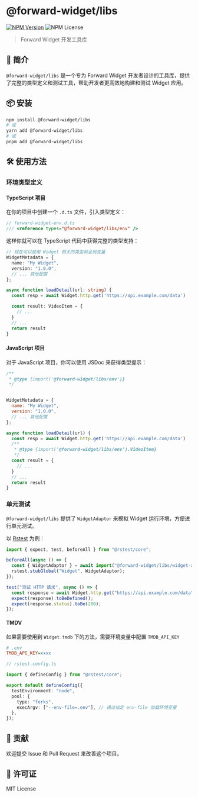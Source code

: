 # @forward-widget/libs

[![NPM Version](https://img.shields.io/npm/v/@forward-widget/libs)](https://www.npmjs.com/package/@forward-widget/libs)
![NPM License](https://img.shields.io/npm/l/@forward-widget/libs)

> Forward Widget 开发工具库

## 🚀 简介

`@forward-widget/libs` 是一个专为 Forward Widget 开发者设计的工具库，提供了完整的类型定义和测试工具，帮助开发者更高效地构建和测试 Widget 应用。

## 📦 安装

```bash
npm install @forward-widget/libs
# 或
yarn add @forward-widget/libs
# 或
pnpm add @forward-widget/libs
```

## 🛠️ 使用方法

### 环境类型定义

#### TypeScript 项目

在你的项目中创建一个 `.d.ts` 文件，引入类型定义：

```ts
// forward-widget-env.d.ts
/// <reference types="@forward-widget/libs/env" />
```

这样你就可以在 TypeScript 代码中获得完整的类型支持：

```ts
// 现在可以使用 Widget 相关的类型和全局变量
WidgetMetadata = {
  name: "My Widget",
  version: "1.0.0",
  // ... 其他配置
};

async function loadDetail(url: string) {
  const resp = await Widget.http.get('https://api.example.com/data')

  const result: VideoItem = {
    // ...
  }
  // ...
  return result
}
```

#### JavaScript 项目

对于 JavaScript 项目，你可以使用 JSDoc 来获得类型提示：

```js
/**
 * @type {import('@forward-widget/libs/env')}
 */


WidgetMetadata = {
  name: "My Widget",
  version: "1.0.0",
  // ... 其他配置
};

async function loadDetail(url) {
  const resp = await Widget.http.get('https://api.example.com/data')
  /**
   * @type {import('@forward-widget/libs/env').VideoItem}
   */
  const result = {
    // ...
  }
  // ...
  return result
}
```

### 单元测试

`@forward-widget/libs` 提供了 `WidgetAdaptor` 来模拟 Widget 运行环境，方便进行单元测试。

以 [Rstest](http://rstest.rs/) 为例：

```ts
import { expect, test, beforeAll } from "@rstest/core";

beforeAll(async () => {
  const { WidgetAdaptor } = await import("@forward-widget/libs/widget-adaptor");
  rstest.stubGlobal("Widget", WidgetAdaptor);
});

test("测试 HTTP 请求", async () => {
  const response = await Widget.http.get("https://api.example.com/data");
  expect(response).toBeDefined();
  expect(response.status).toBe(200);
});
```

#### TMDV

如果需要使用到 `Widget.tmdb` 下的方法，需要环境变量中配置 `TMDB_API_KEY`

```ini
# .env
TMDB_API_KEY=xxxx
```

```ts
// rstest.config.ts

import { defineConfig } from "@rstest/core";

export default defineConfig({
  testEnvironment: "node",
  pool: {
    type: "forks",
    execArgv: ["--env-file=.env"], // 通过指定 env-file 加载环境变量
  },
});
```

## 🤝 贡献

欢迎提交 Issue 和 Pull Request 来改善这个项目。

## 📄 许可证

MIT License
